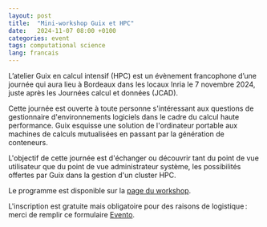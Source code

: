 ```yaml
---
layout: post
title:  "Mini-workshop Guix et HPC"
date:   2024-11-07 08:00 +0100
categories: event
tags: computational science
lang: francais
---
```


L’atelier Guix en calcul intensif (HPC) est un évènement francophone d’une journée qui aura lieu à Bordeaux dans les locaux Inria le 7 novembre 2024, juste après les Journées calcul et données (JCAD).

Cette journée est ouverte à toute personne s'intéressant aux questions de gestionnaire d'environnements logiciels dans le cadre du calcul haute performance. Guix esquisse une solution de l'ordinateur portable aux machines de calculs mutualisées en passant par la génération de conteneurs.

L'objectif de cette journée est d'échanger ou découvrir tant du point de vue utilisateur que du point de vue administrateur système, les possibilités offertes par Guix dans la gestion d'un cluster HPC.


Le programme est disponible sur la [page du workshop](https://hpc.guix.info/events/2024/workshop/).

L'inscription est gratuite mais obligatoire pour des raisons de logistique : merci de remplir ce formulaire [Evento](https://evento.renater.fr/survey/workshop-guix-7-novembre-2024-bordeaux-mt98q19o).
